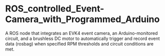 # ROS_controlled_Event-Camera_with_Programmed_Arduino
A ROS node that integrates an EVK4 event camera, an Arduino-monitored circuit, and a brushless DC motor to automatically trigger and record event data (rosbag) when specified RPM thresholds and circuit conditions are met.

